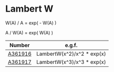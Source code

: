# Lambert W

W(A) / A = exp( - W(A) )

A / W(A) = exp(   W(A) )


| Number | e.g.f.  | 
| ----- | ----- | 
| [A361916](https://oeis.org/A361916) | LambertW(x^2)/x^2 * exp(x) | 
| [A361917](https://oeis.org/A361917) | LambertW(x^3)/x^3 * exp(x) | 

